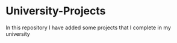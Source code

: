 # University-Projects
In this repository I have added some projects that I complete in my university 

